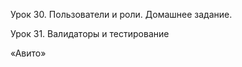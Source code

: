 Урок 30. Пользователи и роли. Домашнее задание.


Урок 31. Валидаторы и тестирование

 «Авито» 




